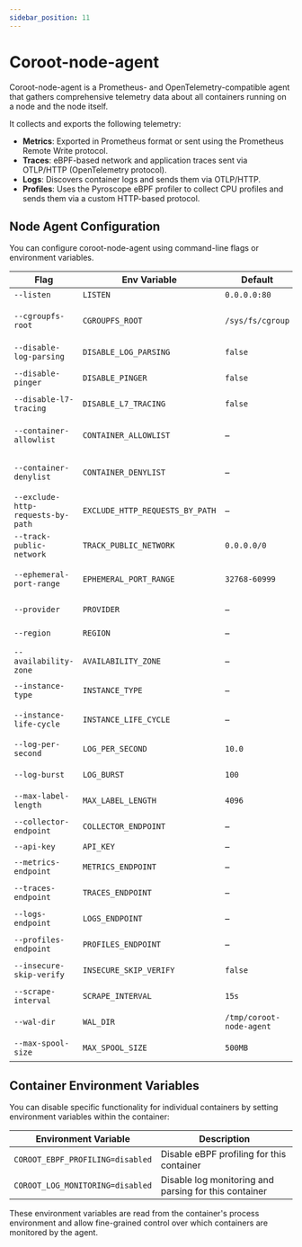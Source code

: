```yaml
---
sidebar_position: 11
---
```


# Coroot-node-agent

Coroot-node-agent is a Prometheus- and OpenTelemetry-compatible agent that gathers comprehensive telemetry data about
all containers running on a node and the node itself.

It collects and exports the following telemetry:

- **Metrics**: Exported in Prometheus format or sent using the Prometheus Remote Write protocol.
- **Traces**: eBPF-based network and application traces sent via OTLP/HTTP (OpenTelemetry protocol).
- **Logs**: Discovers container logs and sends them via OTLP/HTTP.
- **Profiles**: Uses the Pyroscope eBPF profiler to collect CPU profiles and sends them via a custom HTTP-based protocol.

## Node Agent Configuration

You can configure coroot-node-agent using command-line flags or environment variables.

| Flag | Env Variable | Default | Description |
|------|--------------|---------|-------------|
| `--listen` | `LISTEN` | `0.0.0.0:80` | HTTP listen address |
| `--cgroupfs-root` | `CGROUPFS_ROOT` | `/sys/fs/cgroup` | Path to the host's cgroup filesystem root |
| `--disable-log-parsing` | `DISABLE_LOG_PARSING` | `false` | Disable container log parsing |
| `--disable-pinger` | `DISABLE_PINGER` | `false` | Disable ICMP ping to upstreams |
| `--disable-l7-tracing` | `DISABLE_L7_TRACING` | `false` | Disable application-layer (L7) tracing |
| `--container-allowlist` | `CONTAINER_ALLOWLIST` | – | List of allowed containers (regex patterns) |
| `--container-denylist` | `CONTAINER_DENYLIST` | – | List of denied containers (regex patterns) |
| `--exclude-http-requests-by-path` | `EXCLUDE_HTTP_REQUESTS_BY_PATH` | – | Exclude HTTP paths from metrics/traces |
| `--track-public-network` | `TRACK_PUBLIC_NETWORK` | `0.0.0.0/0` | Public IP networks to track |
| `--ephemeral-port-range` | `EPHEMERAL_PORT_RANGE` | `32768-60999` | TCP ports to exclude from tracking |
| `--provider` | `PROVIDER` | – | `provider` label for `node_cloud_info` |
| `--region` | `REGION` | – | `region` label for `node_cloud_info` |
| `--availability-zone` | `AVAILABILITY_ZONE` | – | `availability_zone` label for `node_cloud_info` |
| `--instance-type` | `INSTANCE_TYPE` | – | `instance_type` label for `node_cloud_info` |
| `--instance-life-cycle` | `INSTANCE_LIFE_CYCLE` | – | `instance_life_cycle` label for `node_cloud_info` |
| `--log-per-second` | `LOG_PER_SECOND` | `10.0` | Rate limit for logs per second |
| `--log-burst` | `LOG_BURST` | `100` | Max burst for log rate limiting |
| `--max-label-length` | `MAX_LABEL_LENGTH` | `4096` | Max metric label length |
| `--collector-endpoint` | `COLLECTOR_ENDPOINT` | – | Unified base URL for telemetry export |
| `--api-key` | `API_KEY` | – | Coroot API key |
| `--metrics-endpoint` | `METRICS_ENDPOINT` | – | Custom URL for metrics export |
| `--traces-endpoint` | `TRACES_ENDPOINT` | – | Custom URL for traces export |
| `--logs-endpoint` | `LOGS_ENDPOINT` | – | Custom URL for logs export |
| `--profiles-endpoint` | `PROFILES_ENDPOINT` | – | Custom URL for profiles export |
| `--insecure-skip-verify` | `INSECURE_SKIP_VERIFY` | `false` | Skip TLS certificate verification |
| `--scrape-interval` | `SCRAPE_INTERVAL` | `15s` | How often to collect internal metrics |
| `--wal-dir` | `WAL_DIR` | `/tmp/coroot-node-agent` | Directory for WAL storage |
| `--max-spool-size` | `MAX_SPOOL_SIZE` | `500MB` | Max size for on-disk spool |

## Container Environment Variables

You can disable specific functionality for individual containers by setting environment variables within the container:

| Environment Variable | Description |
|---------------------|-------------|
| `COROOT_EBPF_PROFILING=disabled` | Disable eBPF profiling for this container |
| `COROOT_LOG_MONITORING=disabled` | Disable log monitoring and parsing for this container |

These environment variables are read from the container's process environment and allow fine-grained control over which containers are monitored by the agent.
